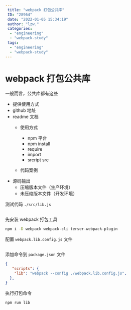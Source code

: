 ```yaml
---
 title: "webpack 打包公共库"
 ID: "28964"
 date: "2022-01-05 15:34:19"
 author: "lzw."
 categories: 
  - "engineering"
  - "webpack-study"
 tags: 
  - "engineering"
  - "webpack-study"
---
```


# webpack 打包公共库

一般而言，公共库都有这些

- 提供使用方式
- github 地址
- readme 文档
  - 使用方式
    - npm 平台
    - npm install
    - require
    - import
    - srcript src

  - 代码案例
- 源码输出
  - 压缩版本文件（生产环境）
  - 未压缩版本文件（开发环境）


测试代码 `./src/lib.js`

```js
```

先安装 webpack 打包工具

```sh
npm i -D webpack webpack-cli terser-webpack-plugin
```

配置 `webpack.lib.config.js` 文件

```js

```

添加命令到 `package.json` 文件

```json
{
   "scripts": {
    "lib": "webpack --config ./webpack.lib.config.js",
  },
}
```

执行打包命令

```sh
npm run lib
```